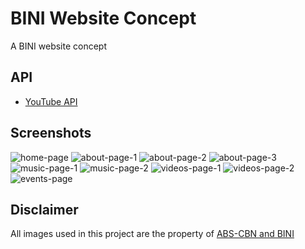 # BINI Website Concept

A BINI website concept

## API

- [YouTube API](https://developers.google.com/youtube/v3)

## Screenshots

![home-page](https://github.com/user-attachments/assets/ffeea3f7-fdc0-4343-8ee4-6f4347a7b7ba)
![about-page-1](https://github.com/user-attachments/assets/80332319-321d-4242-a35b-50f4e5bb91a6)
![about-page-2](https://github.com/user-attachments/assets/0dc44cc3-8a21-4fe2-b048-02730a22d9ce)
![about-page-3](https://github.com/user-attachments/assets/ca01655c-fce9-4a81-84da-d6b88cd11a58)
![music-page-1](https://github.com/user-attachments/assets/119fbd34-ef93-4c40-8b62-026ba3e7dea6)
![music-page-2](https://github.com/user-attachments/assets/f32e5e3a-66b7-472a-9e53-f90b7b814b97)
![videos-page-1](https://github.com/user-attachments/assets/fcdf17bc-281c-4433-990c-7be2bc26c6f0)
![videos-page-2](https://github.com/user-attachments/assets/9aac44e9-07d3-4cb8-b583-d9674bb0528f)
![events-page](https://github.com/user-attachments/assets/a345b340-b6db-4ecd-a909-5ec73f811951)

## Disclaimer

All images used in this project are the property of [ABS-CBN and BINI](bini.abs-cbn.com)

